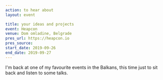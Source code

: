 ```yaml
---
action: to hear about
layout: event

title: your ideas and projects
event: Heapcon
venue: Dom omladine, Belgrade
pres_url: https://heapcon.io
pres_source:
start_date: 2019-09-26
end_date: 2019-09-27
---
```


I'm back at one of my favourite events in the Balkans, this time just to sit back and listen to some talks.
